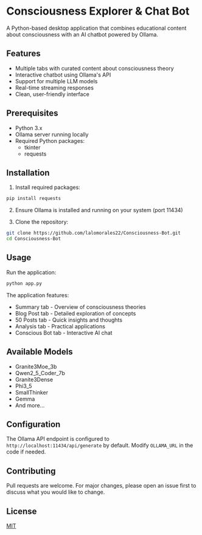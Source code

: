 # Consciousness Explorer & Chat Bot

A Python-based desktop application that combines educational content about consciousness with an AI chatbot powered by Ollama.

## Features

- Multiple tabs with curated content about consciousness theory
- Interactive chatbot using Ollama's API
- Support for multiple LLM models
- Real-time streaming responses
- Clean, user-friendly interface

## Prerequisites

- Python 3.x
- Ollama server running locally
- Required Python packages:
  - tkinter
  - requests

## Installation

1. Install required packages:
```bash
pip install requests
```

2. Ensure Ollama is installed and running on your system (port 11434)

3. Clone the repository:
```bash
git clone https://github.com/lalomorales22/Consciousness-Bot.git
cd Consciousness-Bot
```

## Usage

Run the application:
```bash
python app.py
```

The application features:
- Summary tab - Overview of consciousness theories
- Blog Post tab - Detailed exploration of concepts
- 50 Posts tab - Quick insights and thoughts
- Analysis tab - Practical applications
- Conscious Bot tab - Interactive AI chat

## Available Models

- Granite3Moe_3b
- Qwen2_5_Coder_7b
- Granite3Dense
- Phi3_5
- SmallThinker
- Gemma
- And more...

## Configuration

The Ollama API endpoint is configured to `http://localhost:11434/api/generate` by default. Modify `OLLAMA_URL` in the code if needed.

## Contributing

Pull requests are welcome. For major changes, please open an issue first to discuss what you would like to change.

## License

[MIT](https://choosealicense.com/licenses/mit/)
